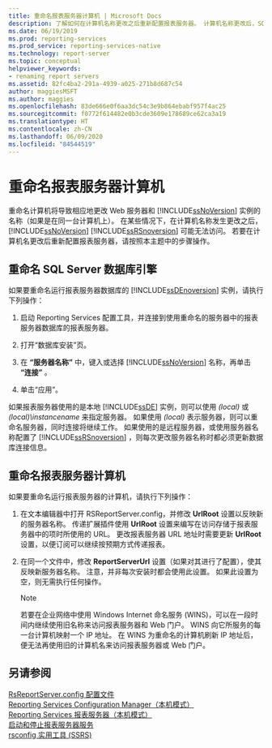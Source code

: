 ```yaml
---
title: 重命名报表服务器计算机 | Microsoft Docs
description: 了解如何在计算机名称更改之后重新配置报表服务器。 计算机名称更改后，SQL Server Reporting Services 可能无法访问。
ms.date: 06/19/2019
ms.prod: reporting-services
ms.prod_service: reporting-services-native
ms.technology: report-server
ms.topic: conceptual
helpviewer_keywords:
- renaming report servers
ms.assetid: 82fc4ba2-291a-4939-a025-271b8d687c54
author: maggiesMSFT
ms.author: maggies
ms.openlocfilehash: 83de666e0f6aa3dc54c3e9b864ebabf957f4ac25
ms.sourcegitcommit: f0772f614482e0b3cde3609e178689ce62ca3a19
ms.translationtype: HT
ms.contentlocale: zh-CN
ms.lasthandoff: 06/09/2020
ms.locfileid: "84544519"
---
```

# <a name="rename-a-report-server-computer"></a>重命名报表服务器计算机
  重命名计算机将导致相应地更改 Web 服务器和 [!INCLUDE[ssNoVersion](../../includes/ssnoversion-md.md)] 实例的名称（如果是在同一台计算机上）。 在某些情况下，在计算机名称发生更改之后，[!INCLUDE[ssNoVersion](../../includes/ssnoversion-md.md)] [!INCLUDE[ssRSnoversion](../../includes/ssrsnoversion-md.md)] 可能无法访问。 若要在计算机名更改后重新配置报表服务器，请按照本主题中的步骤操作。  
  
## <a name="renaming-a-sql-server-database-engine"></a>重命名 SQL Server 数据库引擎  
 如果要重命名运行报表服务器数据库的  [!INCLUDE[ssDEnoversion](../../includes/ssdenoversion-md.md)] 实例，请执行下列操作：  
  
1.  启动 Reporting Services 配置工具，并连接到使用重命名的服务器中的报表服务器数据库的报表服务器。  
  
2.  打开“数据库安装”页。  
  
3.  在 **“服务器名称”** 中，键入或选择 [!INCLUDE[ssNoVersion](../../includes/ssnoversion-md.md)] 名称，再单击 **“连接”** 。  
  
4.  单击“应用”。  
  
 如果报表服务器使用的是本地 [!INCLUDE[ssDE](../../includes/ssde-md.md)] 实例，则可以使用 *(local)* 或 *(local)\instancename* 来指定服务器。 如果使用 *(local)* 表示服务器，则可以重命名服务器，同时连接将继续工作。 如果使用的是远程服务器，或使用服务器名称配置了 [!INCLUDE[ssRSnoversion](../../includes/ssrsnoversion-md.md)] ，则每次更改服务器名称时都必须更新数据库连接信息。  
  
## <a name="renaming-a-report-server-computer"></a>重命名报表服务器计算机  
 如果要重命名运行报表服务器的计算机，请执行下列操作：  
  
1.  在文本编辑器中打开 RSReportServer.config，并修改 **UrlRoot** 设置以反映新的服务器名称。 传递扩展插件使用 **UrlRoot** 设置来编写在访问存储于报表服务器中的项时所使用的 URL。 更改报表服务器 URL 地址时需要更新 **UrlRoot** 设置，以便订阅可以继续按预期方式传递报表。  
  
2.  在同一个文件中，修改 **ReportServerUrl** 设置（如果对其进行了配置），使其反映新服务器名称。 注意，并非每次安装时都会使用此设置。 如果此设置为空，则无需执行任何操作。  
  
    > [!NOTE]  
    >  若要在企业网络中使用 Windows Internet 命名服务 (WINS)，可以在一段时间内继续使用旧名称来访问报表服务器和 Web 门户。 WINS 向它所服务的每一台计算机映射一个 IP 地址。 在 WINS 为重命名的计算机刷新 IP 地址后，便无法再使用旧的计算机名来访问报表服务器或 Web 门户。  
  
## <a name="see-also"></a>另请参阅  
 [RsReportServer.config 配置文件](../../reporting-services/report-server/rsreportserver-config-configuration-file.md)   
 [Reporting Services Configuration Manager（本机模式）](../../reporting-services/install-windows/reporting-services-configuration-manager-native-mode.md)   
 [Reporting Services 报表服务器（本机模式）](../../reporting-services/report-server/reporting-services-report-server-native-mode.md)   
 [启动和停止报表服务器服务](../../reporting-services/report-server/start-and-stop-the-report-server-service.md)   
 [rsconfig 实用工具 (SSRS)](../../reporting-services/tools/rsconfig-utility-ssrs.md)  
  